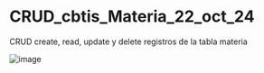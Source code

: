 # CRUD_cbtis_Materia_22_oct_24
CRUD create, read, update y delete registros de la tabla materia


![image](https://github.com/user-attachments/assets/7a5b69a1-ee7a-47d4-b56c-944d9c4459dd)

